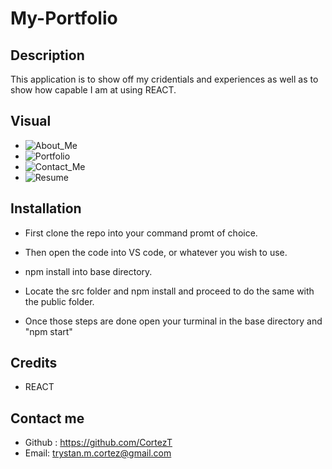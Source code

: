 # My-Portfolio

## Description

This application is to show off my cridentials and experiences as well as to show how capable I am at using REACT.

## Visual
- ![About_Me](https://github.com/CortezT/Progressive-Web-Applications/assets/126823522/70005a4e-98d4-410f-b8cc-4c60c55e0a63)
- ![Portfolio](https://github.com/CortezT/Progressive-Web-Applications/assets/126823522/2f1ebf7d-2f17-4771-b57e-c34e73bf3f33)
- ![Contact_Me](https://github.com/CortezT/Progressive-Web-Applications/assets/126823522/96d766a5-3790-48cb-9f26-cf6463e52b08)
- ![Resume](https://github.com/CortezT/Progressive-Web-Applications/assets/126823522/6f601a33-780e-4f5e-91ac-52e7e727d286)

## Installation

- First clone the repo into your command promt of choice.

- Then open the code into VS code, or whatever you wish to use.

- npm install into base directory.

- Locate the src folder and npm install and proceed to do the same with the public folder.

- Once those steps are done open your turminal in the base directory and "npm start"

## Credits

- REACT

## Contact me

- Github : https://github.com/CortezT
- Email: trystan.m.cortez@gmail.com